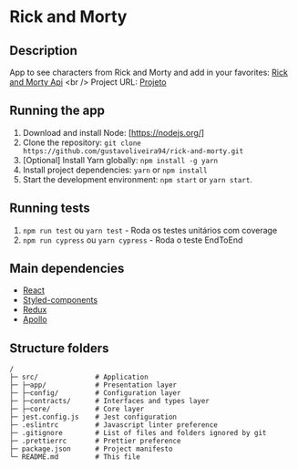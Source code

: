 # Rick and Morty

## Description

App to see characters from Rick and Morty and add in your favorites: [Rick and Morty Api]([https://pokeapi.co/](https://rickandmortyapi.com/graphql)) <br />
Project URL: [Projeto](https://pokemon-beta-teal.vercel.app/)

## Running the app

1. Download and install Node: [https://nodejs.org/]
2. Clone the repository: `git clone https://github.com/gustavoliveira94/rick-and-morty.git`
3. \[Optional\] Install Yarn globally: `npm install -g yarn`
4. Install project dependencies: `yarn` or `npm install`
5. Start the development environment: `npm start` or `yarn start`.

## Running tests

1. `npm run test` ou `yarn test` - Roda os testes unitários com coverage
2. `npm run cypress` ou `yarn cypress` - Roda o teste EndToEnd

## Main dependencies

- [React](https://reactjs.org/)
- [Styled-components](https://styled-components.com/)
- [Redux](https://redux-toolkit.js.org/tutorials/typescript)
- [Apollo]([https://redux-toolkit.js.org/tutorials/typescript](https://www.apollographql.com/docs/react/))

## Structure folders

```
/
├─ src/              # Application
├─ ├─app/            # Presentation layer
├─ ├─config/         # Configuration layer
├─ ├─contracts/      # Interfaces and types layer
├─ ├─core/           # Core layer
├─ jest.config.js    # Jest configuration
├─ .eslintrc         # Javascript linter preference
├─ .gitignore        # List of files and folders ignored by git
├─ .prettierrc       # Prettier preference
├─ package.json      # Project manifesto
└─ README.md         # This file
```
